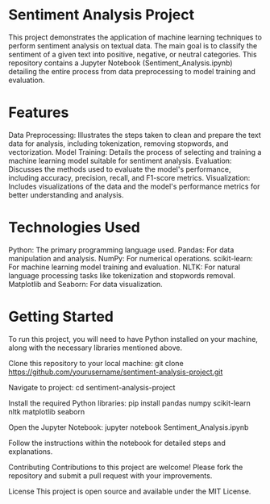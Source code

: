 # Sentiment Analysis Project
This project demonstrates the application of machine learning techniques to perform sentiment analysis on textual data. The main goal is to classify the sentiment of a given text into positive, negative, or neutral categories. This repository contains a Jupyter Notebook (Sentiment_Analysis.ipynb) detailing the entire process from data preprocessing to model training and evaluation.

# Features
Data Preprocessing: Illustrates the steps taken to clean and prepare the text data for analysis, including tokenization, removing stopwords, and vectorization.
Model Training: Details the process of selecting and training a machine learning model suitable for sentiment analysis.
Evaluation: Discusses the methods used to evaluate the model's performance, including accuracy, precision, recall, and F1-score metrics.
Visualization: Includes visualizations of the data and the model's performance metrics for better understanding and analysis.
# Technologies Used
Python: The primary programming language used.
Pandas: For data manipulation and analysis.
NumPy: For numerical operations.
scikit-learn: For machine learning model training and evaluation.
NLTK: For natural language processing tasks like tokenization and stopwords removal.
Matplotlib and Seaborn: For data visualization.
# Getting Started
To run this project, you will need to have Python installed on your machine, along with the necessary libraries mentioned above.

Clone this repository to your local machine:
git clone https://github.com/yourusername/sentiment-analysis-project.git

Navigate to project:
cd sentiment-analysis-project

Install the required Python libraries:
pip install pandas numpy scikit-learn nltk matplotlib seaborn

Open the Jupyter Notebook:
jupyter notebook Sentiment_Analysis.ipynb

Follow the instructions within the notebook for detailed steps and explanations.

Contributing
Contributions to this project are welcome! Please fork the repository and submit a pull request with your improvements.

License
This project is open source and available under the MIT License.
